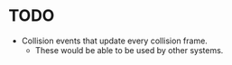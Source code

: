 # TODO

- Collision events that update every collision frame.
    - These would be able to be used by other systems.
